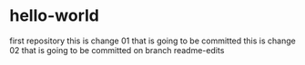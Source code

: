 # hello-world
first repository
this is change 01 that is going to be committed
this is change 02 that is going to be committed on branch readme-edits
